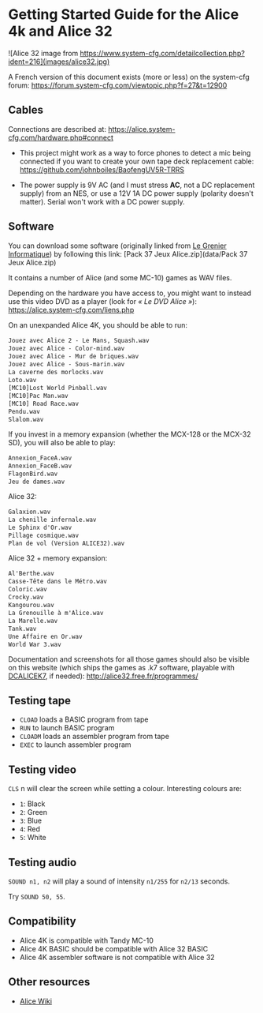 # Getting Started Guide for the Alice 4k and Alice 32

![Alice 32 image from https://www.system-cfg.com/detailcollection.php?ident=216](images/alice32.jpg)

A French version of this document exists (more or less) on the system-cfg forum:
https://forum.system-cfg.com/viewtopic.php?f=27&t=12900

## Cables

Connections are described at: https://alice.system-cfg.com/hardware.php#connect

- This project might work as a way to force phones to detect a mic being connected if you want to create your own tape deck replacement cable: https://github.com/johnboiles/BaofengUV5R-TRRS

- The power supply is 9V AC (and I must stress **AC**, not a DC replacement supply) from an NES, or use a 12V 1A DC power supply (polarity doesn't matter). Serial won't work with a DC power supply.

## Software

You can download some software (originally linked from [Le Grenier Informatique](http://web.archive.org/web/20210306075300/http://www.le-grenier-informatique.fr/pages/les-telechargements/jeux.html)) by following this link:
[Pack 37 Jeux Alice.zip](data/Pack 37 Jeux Alice.zip)

It contains a number of Alice (and some MC-10) games as WAV files.

Depending on the hardware you have access to, you might want to instead use this video DVD as a player (look for *« Le DVD Alice »*):
https://alice.system-cfg.com/liens.php

On an unexpanded Alice 4K, you should be able to run:

```
Jouez avec Alice 2 - Le Mans, Squash.wav
Jouez avec Alice - Color-mind.wav
Jouez avec Alice - Mur de briques.wav
Jouez avec Alice - Sous-marin.wav
La caverne des morlocks.wav
Loto.wav
[MC10]Lost World Pinball.wav
[MC10]Pac Man.wav
[MC10] Road Race.wav
Pendu.wav
Slalom.wav
```

If you invest in a memory expansion (whether the MCX-128 or the MCX-32 SD), you will also be able to play:
```
Annexion_FaceA.wav
Annexion_FaceB.wav
FlagonBird.wav
Jeu de dames.wav
```

Alice 32:
```
Galaxion.wav
La chenille infernale.wav
Le Sphinx d'Or.wav
Pillage cosmique.wav
Plan de vol (Version ALICE32).wav
```

Alice 32 + memory expansion:
```
Al'Berthe.wav
Casse-Tête dans le Métro.wav
Coloric.wav
Crocky.wav
Kangourou.wav
La Grenouille à m'Alice.wav
La Marelle.wav
Tank.wav
Une Affaire en Or.wav
World War 3.wav
```

Documentation and screenshots for all those games should also be visible on this website (which ships the games as .k7 software, playable with [DCALICEK7](http://alice32.free.fr/emulateur/index.html), if needed):
http://alice32.free.fr/programmes/

## Testing tape

- `CLOAD` loads a BASIC program from tape
- `RUN` to launch BASIC program
- `CLOADM` loads an assembler program from tape
- `EXEC` to launch assembler program

## Testing video

`CLS` n will clear the screen while setting a colour. Interesting colours are:

- `1`: Black
- `2`: Green
- `3`: Blue
- `4`: Red
- `5`: White

## Testing audio

`SOUND n1, n2` will play a sound of intensity `n1/255` for `n2/13` seconds.

Try `SOUND 50, 55`.

## Compatibility

- Alice 4K is compatible with Tandy MC-10
- Alice 4K BASIC should be compatible with Alice 32 BASIC
- Alice 4K assembler software is not compatible with Alice 32

## Other resources

- [Alice Wiki](https://alice.system-cfg.com/)
